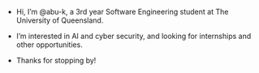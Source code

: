 - Hi, I’m @abu-k, a 3rd year Software Engineering student at The University of Queensland.
- I’m interested in AI and cyber security, and looking for internships and other opportunities.

- Thanks for stopping by!

<!---
abu-k/abu-k is a ✨ special ✨ repository because its `README.md` (this file) appears on your GitHub profile.
You can click the Preview link to take a look at your changes.
--->
